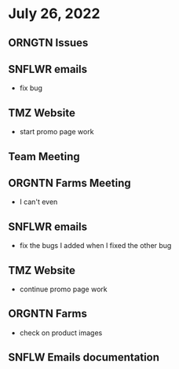 # July 26, 2022

## ORNGTN Issues

## SNFLWR emails
- fix bug

## TMZ Website
- start promo page work

## Team Meeting

## ORGNTN Farms Meeting
- I can't even

## SNFLWR emails
- fix the bugs I added when I fixed the other bug

## TMZ Website
- continue promo page work

## ORGNTN Farms
- check on product images

## SNFLW Emails documentation

